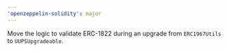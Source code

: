 ```yaml
---
'openzeppelin-solidity': major
---
```


Move the logic to validate ERC-1822 during an upgrade from `ERC1967Utils` to `UUPSUpgradeable`.
